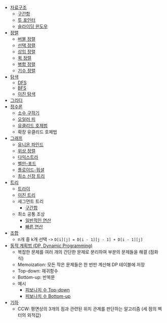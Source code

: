 - [자료구조](./자료구조)
    - [구간합](./자료구조/구간합.java)
    - [투 포인터](./자료구조/투포인터.java)
    - [슬라이딩 윈도우](./자료구조/슬라이딩윈도우.java)
- [정렬](./정렬)
    - [버블 정렬](./정렬/버블정렬.java)
    - [선택 정렬](./정렬/선택정렬.java)
    - [삽입 정렬](./정렬/삽입정렬.java)
    - [퀵 정렬](./정렬/퀵정렬.java)
    - [병합 정렬](./정렬/병합정렬.java)
    - [기수 정렬](./정렬/기수정렬.java)
- [탐색](./탐색)
    - [DFS](./탐색/DFS.java)
    - [BFS](./탐색/BFS.java)
    - [이진 탐색](./탐색/이진탐색.java)
- [그리디](./그리디)
- [정수론](./정수론)
    - [소수 구하기](./정수론/소수구하기_에라토스테네스_체.java)
    - [오일러 피](./정수론/서로소_오일러_피.java)
    - [유클리드 호제법](./정수론/최대공약수_유클리드호제법.java)
    - 확장 유클리드 호제법
- [그래프](./그래프)
    - [유니온 파인드](./그래프/유니온파인드.java)
    - [위상 정렬](./그래프/위상정렬.java)
    - [다익스트라](./그래프/다익스트라.java)
    - [벨만-포드](./그래프/벨만포드.java)
    - [플로이드-워셜](./그래프/플로이드워셜.java)
    - [최소 신장 트리](./그래프/최소신장트리.java)
- [트리](./트리)
    - [트라이](./트리/트라이.java)
    - [이진 트리](./트리/이진트리.java)
    - 세그먼트 트리
        - [구간합](./트리/세그먼트트리_구간합.java)
    - 최소 공통 조상
        - [일반적인 연산](./트리/최소공통조상_일반적인연산.java)
        - [빠른 연산](./트리/최소공통조상_빠른연산.java)
- [조합](./조합)
    - n개 중 k개 선택 -> `D[i][j] = D[i - 1][j - 1] + D[i - 1][j]`
- [동적 계획법 (DP, Dynamic Programming)](./동적계획법)
    - 복잡한 문제를 여러 개의 간단한 문제로 분리하여 부분의 문제들을 해결 (점화식)
    - Memoization: 모든 작은 문제들은 한 번만 계산해 DP 테이블에 저장
    - Top-down: 재귀함수
    - Bottom-up: 반복문
    - 예시
        - [피보나치 수 Top-down](./동적계획법/피보나치_TopDown.java)
        - [피보나치 수 Bottom-up](./동적계획법/피보나치_BottomUp.java)
- [기하](./기하)
    - CCW: 평면상의 3개의 점과 관련된 위치 관계를 판단하는 알고리즘 (세 점의 벡터의 외적값)
